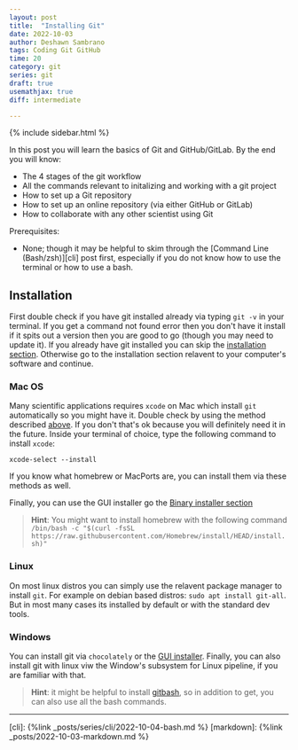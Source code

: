```yaml
---
layout: post
title:  "Installing Git"
date: 2022-10-03
author: Deshawn Sambrano
tags: Coding Git GitHub
time: 20
category: git
series: git
draft: true
usemathjax: true
diff: intermediate

---
```


{% include sidebar.html %}

<section class="takeaways">

In this post you will learn the basics of Git and GitHub/GitLab. By the end you will know: 
- The 4 stages of the git workflow
- All the commands relevant to initalizing and working with a git project
- How to set up a Git repository
- How to set up an online repository (via either GitHub or GitLab)
- How to collaborate with any other scientist using Git

Prerequisites:
- None; though it may be helpful to skim through the [Command Line (Bash/zsh)][cli] post first, especially if you do not know how to use the terminal or how to use a bash. 

</section>


## Installation
First double check if you have git installed already via typing `git -v` in your terminal. 
If you get a command not found error then you don't have it install if it spits out a version then you are good to go (though you may need to update it). If you already have git installed you can skip the [installation section](#git-basics). Otherwise go to the installation section relavent to your computer's software and continue.


### Mac OS

Many scientific applications requires `xcode` on Mac which install `git` automatically so you might have it. 
Double check by using the method described [above](#installation). 
If you don't that's ok because you will definitely need it in the future. 
Inside your terminal of choice, type the following command to install `xcode`:
```
xcode-select --install
```

If you know what homebrew or MacPorts are, you can install them via these methods as well.

Finally, you can use the GUI installer go the [Binary installer section](https://git-scm.com/download/mac)

>**Hint**: You might want to install homebrew with the following command `/bin/bash -c "$(curl -fsSL https://raw.githubusercontent.com/Homebrew/install/HEAD/install.sh)"`

### Linux
On most linux distros you can simply use the relavent package manager to install `git`. 
For example on debian based distros: `sudo apt install git-all`. But in most many cases its installed by default or with the standard dev tools.

### Windows

You can install git via `chocolately` or the [GUI installer](https://git-scm.com/download/win).
Finally, you can also install git with linux viw the Window's subsystem for Linux pipeline, if you are familiar with that.
> **Hint**: it might be helpful to install [gitbash](https://gitforwindows.org/), so in addition to get, you can also use all the bash commands. 

_________

<!-- ## Homework
Something about setting up a repo and 
-->


[cli]: {%link _posts/series/cli/2022-10-04-bash.md %}
[markdown]: {%link _posts/2022-10-03-markdown.md %}

